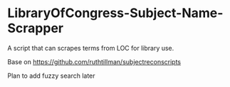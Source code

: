 # LibraryOfCongress-Subject-Name-Scrapper
A script that can scrapes terms from LOC for library use.

Base on  https://github.com/ruthtillman/subjectreconscripts

Plan to add fuzzy search later
